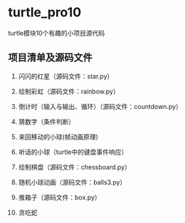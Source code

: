 # turtle_pro10
turtle模块10个有趣的小项目源代码

## 项目清单及源码文件
1. 闪闪的红星（源码文件：star.py）

2. 绘制彩虹（源码文件：rainbow.py）

3. 倒计时（输入与输出、循环）（源码文件：countdown.py）

4. 猜数字（条件判断）

5. 来回移动的小球(帧动画原理)

6. 听话的小球（turtle中的键盘事件响应）

7. 绘制棋盘（源码文件：chessboard.py）

8. 随机小球动画（源码文件：balls3.py）

9. 推箱子（源码文件：box.py）

10. 贪吃蛇
